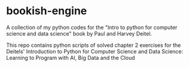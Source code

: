 # bookish-engine
A collection of my python codes for the "Intro to python for computer science and data science" book by Paul and Harvey Deitel.

This repo contains python scripts of solved chapter 2 exercises for the Deitels' Introduction to Python for Computer Science and Data Science: Learning to Program with AI, Big Data and the Cloud
